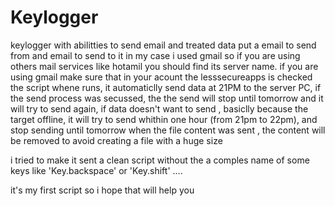# Keylogger
keylogger with abilitties to send email and treated data
put a email to send from and email to send to it
in my case i used gmail so if you are using others mail services like hotamil you should find its server name.
if you are using gmail make sure that in your acount the lesssecureapps is checked
the script whene runs, it automaticlly send data at 21PM to the server PC, if the send process was secussed, the the send will stop until tomorrow and it will try to send again,
if data doesn't want to send , basiclly because the target offline,  it will try to send whithin one hour (from 21pm to 22pm), and stop sending until tomorrow 
when the file content was sent , the content will be removed to avoid creating a file with a huge size 

i tried to make it sent a clean script without the a comples name of some keys like 'Key.backspace' or 'Key.shift' ....

it's my first script so i hope that will help you
